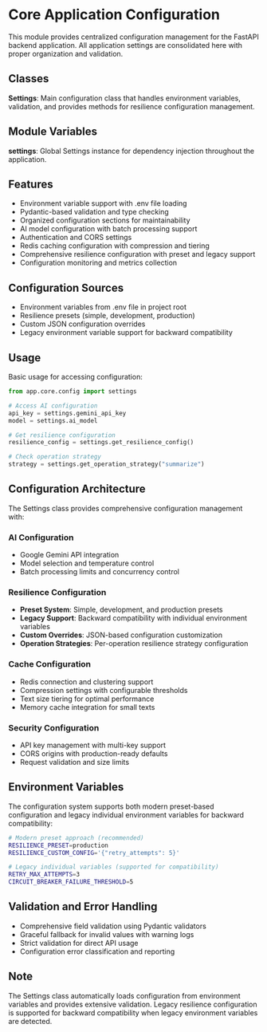 # Core Application Configuration

This module provides centralized configuration management for the FastAPI backend application.
All application settings are consolidated here with proper organization and validation.

## Classes

**Settings**: Main configuration class that handles environment variables, validation,
and provides methods for resilience configuration management.

## Module Variables

**settings**: Global Settings instance for dependency injection throughout the application.

## Features

- Environment variable support with .env file loading
- Pydantic-based validation and type checking
- Organized configuration sections for maintainability
- AI model configuration with batch processing support
- Authentication and CORS settings
- Redis caching configuration with compression and tiering
- Comprehensive resilience configuration with preset and legacy support
- Configuration monitoring and metrics collection

## Configuration Sources

- Environment variables from .env file in project root
- Resilience presets (simple, development, production)
- Custom JSON configuration overrides
- Legacy environment variable support for backward compatibility

## Usage

Basic usage for accessing configuration:

```python
from app.core.config import settings

# Access AI configuration
api_key = settings.gemini_api_key
model = settings.ai_model

# Get resilience configuration
resilience_config = settings.get_resilience_config()

# Check operation strategy
strategy = settings.get_operation_strategy("summarize")
```

## Configuration Architecture

The Settings class provides comprehensive configuration management with:

### AI Configuration
- Google Gemini API integration
- Model selection and temperature control
- Batch processing limits and concurrency control

### Resilience Configuration
- **Preset System**: Simple, development, and production presets
- **Legacy Support**: Backward compatibility with individual environment variables
- **Custom Overrides**: JSON-based configuration customization
- **Operation Strategies**: Per-operation resilience strategy configuration

### Cache Configuration
- Redis connection and clustering support
- Compression settings with configurable thresholds
- Text size tiering for optimal performance
- Memory cache integration for small texts

### Security Configuration
- API key management with multi-key support
- CORS origins with production-ready defaults
- Request validation and size limits

## Environment Variables

The configuration system supports both modern preset-based configuration and
legacy individual environment variables for backward compatibility:

```bash
# Modern preset approach (recommended)
RESILIENCE_PRESET=production
RESILIENCE_CUSTOM_CONFIG='{"retry_attempts": 5}'

# Legacy individual variables (supported for compatibility)
RETRY_MAX_ATTEMPTS=3
CIRCUIT_BREAKER_FAILURE_THRESHOLD=5
```

## Validation and Error Handling

- Comprehensive field validation using Pydantic validators
- Graceful fallback for invalid values with warning logs
- Strict validation for direct API usage
- Configuration error classification and reporting

## Note

The Settings class automatically loads configuration from environment variables
and provides extensive validation. Legacy resilience configuration is supported
for backward compatibility when legacy environment variables are detected.
